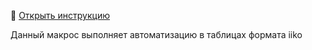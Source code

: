 📄 [Открыть инструкцию](https://github.com/olodenm/ako/blob/formatting_tables_vba/macros.pdf)

Данный макрос выполняет автоматизацию в таблицах формата iiko

